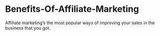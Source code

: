 # Benefits-Of-Affiliate-Marketing
Affiliate marketing’s the most popular ways of improving your sales in the business that you got. 
